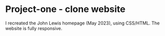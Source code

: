 # Project-one - clone website 
I recreated the John Lewis homepage (May 2023), using CSS/HTML. The website is fully responsive.
